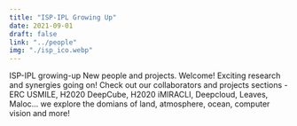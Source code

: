 ```yaml
---
title: "ISP-IPL Growing Up"
date: 2021-09-01
draft: false
link: "../people"
img: "./isp_ico.webp"
---
```


ISP-IPL growing-up New people and projects. Welcome! Exciting research and synergies going on! Check out our collaborators and projects sections -ERC USMILE, H2020 DeepCube, H2020 iMIRACLI, Deepcloud, Leaves, Maloc... we explore the domians of land, atmosphere, ocean, computer vision and more!
